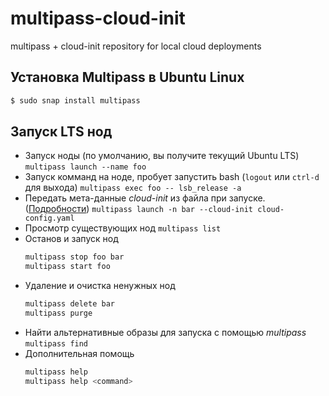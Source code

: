 # multipass-cloud-init
multipass + cloud-init repository for local cloud deployments

## Установка Multipass в Ubuntu Linux
```sh
$ sudo snap install multipass
```

## Запуск LTS нод

- Запуск ноды (по умолчанию, вы получите текущий Ubuntu LTS)
  `multipass launch --name foo`
- Запуск комманд на ноде, пробует запустить bash (`logout` или `ctrl-d` для выхода)
  `multipass exec foo -- lsb_release -a`
- Передать мета-данные *cloud-init* из файла при запуске. ([Подробности](https://cloudinit.readthedocs.io/en/latest/topics/examples.html "Примеры для cloud-config.yaml"))
  `multipass launch -n bar --cloud-init cloud-config.yaml`
- Просмотр существующих нод
  `multipass list`
- Останов и запуск нод
  ```sh
  multipass stop foo bar
  multipass start foo
  ```
- Удаление и очистка ненужных нод
  ```sh
  multipass delete bar
  multipass purge
  ```
- Найти альтернативные образы для запуска с помощью *multipass*
  `multipass find`
- Дополнительная помощь
  ```sh
  multipass help
  multipass help <command>
  ```
